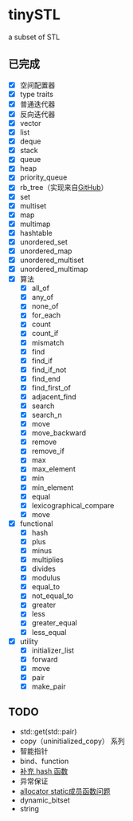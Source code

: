# tinySTL
a subset of STL

## 已完成

- [x] 空间配置器
- [x] type traits
- [x] 普通迭代器
- [x] 反向迭代器
- [x] vector
- [x] list
- [x] deque
- [x] stack
- [x] queue
- [x] heap
- [x] priority_queue
- [x] rb_tree（实现来自[GitHub](https://github.com/liuyunbin/tiny-STL/blob/1dd6633ccd25f2a58465a0d528fb6c1bbfe9c412/src/stl_rb_tree.h)）
- [x] set
- [x] multiset
- [x] map
- [x] multimap
- [x] hashtable
- [x] unordered_set
- [x] unordered_map
- [x] unordered_multiset
- [x] unordered_multimap
- [x] 算法
    - [x] all_of
    - [x] any_of
    - [x] none_of
    - [x] for_each
    - [x] count
    - [x] count_if
    - [x] mismatch
    - [x] find
    - [x] find_if
    - [x] find_if_not
    - [x] find_end
    - [x] find_first_of
    - [x] adjacent_find
    - [x] search
    - [x] search_n
    - [x] move
    - [x] move_backward
    - [x] remove
    - [x] remove_if
    - [x] max
    - [x] max_element
    - [x] min
    - [x] min_element
    - [x] equal
    - [x] lexicographical_compare
    - [x] move
- [x] functional
    - [x] hash
    - [x] plus
    - [x] minus
    - [x] multiplies
    - [x] divides
    - [x] modulus
    - [x] equal_to
    - [x] not_equal_to
    - [x] greater
    - [x] less
    - [x] greater_equal
    - [x] less_equal
- [x] utility
    - [x] initializer_list
    - [x] forward
    - [x] move
    - [x] pair
    - [x] make_pair

## TODO

- std::get(std::pair)
- copy（uninitialized_copy） 系列
- 智能指针
- bind、function
- [补充 hash 函数](https://zh.cppreference.com/w/cpp/utility/hash)
- 异常保证
- [allocator static成员函数问题](https://www.zhihu.com/question/53085291/answer/133516400)
- dynamic_bitset
- string